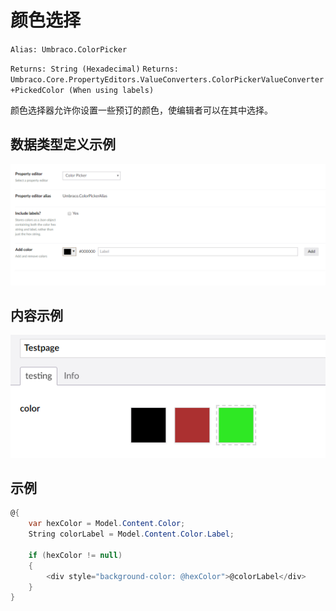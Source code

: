# 颜色选择 #

`Alias: Umbraco.ColorPicker`

`Returns: String (Hexadecimal)`
`Returns: Umbraco.Core.PropertyEditors.ValueConverters.ColorPickerValueConverter+PickedColor (When using labels)`

颜色选择器允许你设置一些预订的颜色，使编辑者可以在其中选择。

## 数据类型定义示例 ##

![数据类型定义](images/Color-Picker-DataType.png)

## 内容示例 #

![选择内容](images/Color-Picker-Content.png)

## 示例

```csharp
@{
    var hexColor = Model.Content.Color;
    String colorLabel = Model.Content.Color.Label;

    if (hexColor != null)
    {
        <div style="background-color: @hexColor">@colorLabel</div>
    }
}
```